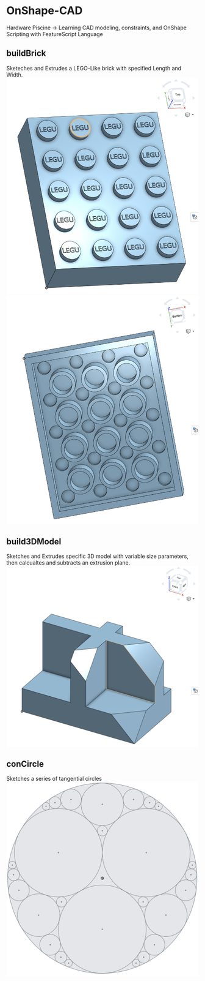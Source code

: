 # OnShape-CAD
Hardware Piscine -> Learning CAD modeling, constraints, and OnShape Scripting with FeatureScript Language

## buildBrick
Sketeches and Extrudes a LEGO-Like brick with specified Length and Width.
![](https://github.com/spoole50/OnShape-CAD/blob/master/png/LegoTop.png)
![](https://github.com/spoole50/OnShape-CAD/blob/master/png/LegoBottom.png)

## build3DModel
Sketches and Extrudes specific 3D model with variable size parameters, then calcualtes and subtracts an extrusion plane.
![](https://github.com/spoole50/OnShape-CAD/blob/master/png/3D_Model.png)

## conCircle
Sketches a series of tangential circles
![](https://github.com/spoole50/OnShape-CAD/blob/master/png/conCircles.png)
